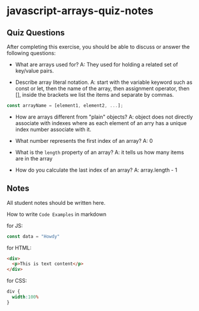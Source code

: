 # javascript-arrays-quiz-notes

## Quiz Questions

After completing this exercise, you should be able to discuss or answer the following questions:

- What are arrays used for?
A: They used for holding a related set of key/value pairs.

- Describe array literal notation.
A: start with the variable keyword such as const or let, then the name of the array,
then assignment operator, then [], inside the brackets we list the items and separate by commas.
``` javascript
const arrayName = [element1, element2, ...];
```

- How are arrays different from "plain" objects?
A: object does not directly associate with indexes where as each element of an arry has a unique index number associate with it.

- What number represents the first index of an array?
A: 0

- What is the `length` property of an array?
A: it tells us how many items are in the array

- How do you calculate the last index of an array?
A: array.length - 1


## Notes

All student notes should be written here.


How to write `Code Examples` in markdown

for JS:
```javascript
const data = "Howdy"
```

for HTML:
```html
<div>
  <p>This is text content</p>
</div>
```

for CSS:
```css
div {
  width:100%
}
```
